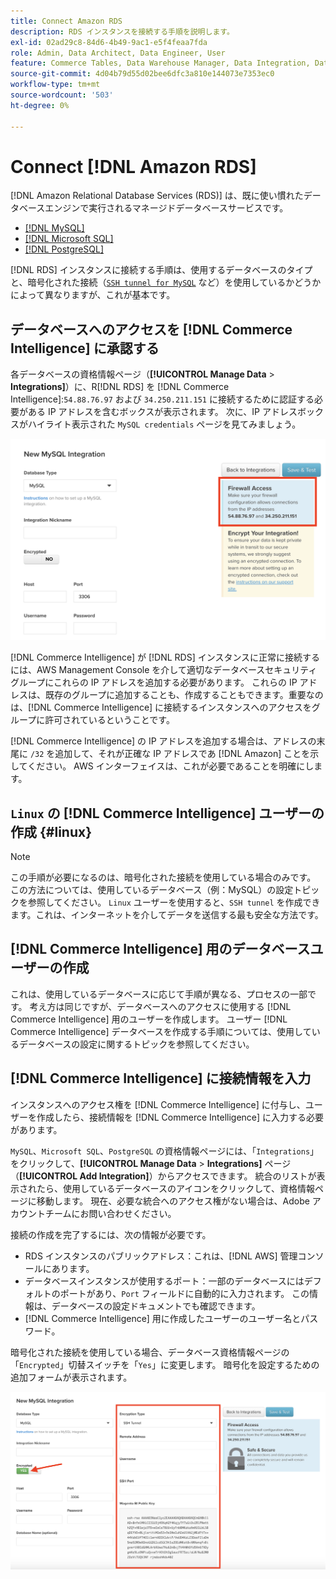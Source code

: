 ```yaml
---
title: Connect Amazon RDS
description: RDS インスタンスを接続する手順を説明します。
exl-id: 02ad29c8-84d6-4b49-9ac1-e5f4feaa7fda
role: Admin, Data Architect, Data Engineer, User
feature: Commerce Tables, Data Warehouse Manager, Data Integration, Data Import/Export
source-git-commit: 4d04b79d55d02bee6dfc3a810e144073e7353ec0
workflow-type: tm+mt
source-wordcount: '503'
ht-degree: 0%

---
```


# Connect [!DNL Amazon RDS]

[!DNL Amazon Relational Database Services (RDS)] は、既に使い慣れたデータベースエンジンで実行されるマネージドデータベースサービスです。

* [[!DNL MySQL]](../integrations/mysql-via-a-direct-connection.md)
* [[!DNL Microsoft SQL]](../integrations/microsoft-sql-server.md)
* [[!DNL PostgreSQL]](../integrations/postgresql.md)

[!DNL RDS] インスタンスに接続する手順は、使用するデータベースのタイプと、暗号化された接続（[`SSH tunnel for MySQL`](../integrations/mysql-via-ssh-tunnel.md) など）を使用しているかどうかによって異なりますが、これが基本です。

## データベースへのアクセスを [!DNL Commerce Intelligence] に承認する

各データベースの資格情報ページ（**[!UICONTROL Manage Data** > **Integrations]**）に、R[!DNL RDS] を [!DNL Commerce Intelligence]:`54.88.76.97` および `34.250.211.151` に接続するために認証する必要がある IP アドレスを含むボックスが表示されます。 次に、IP アドレスボックスがハイライト表示された `MySQL credentials` ページを見てみましょう。

![IP アドレス構成を示すAmazon RDS セキュリティ グループ設定 ](../../../assets/RDS_IP.png)

[!DNL Commerce Intelligence] が [!DNL RDS] インスタンスに正常に接続するには、AWS Management Console を介して適切なデータベースセキュリティグループにこれらの IP アドレスを追加する必要があります。 これらの IP アドレスは、既存のグループに追加することも、作成することもできます。重要なのは、[!DNL Commerce Intelligence] に接続するインスタンスへのアクセスをグループに許可されているということです。

[!DNL Commerce Intelligence] の IP アドレスを追加する場合は、アドレスの末尾に `/32` を追加して、それが正確な IP アドレスであ [!DNL Amazon] ことを示してください。 AWS インターフェイスは、これが必要であることを明確にします。

## `Linux` の [!DNL Commerce Intelligence] ユーザーの作成 {#linux}

>[!NOTE]
>
>この手順が必要になるのは、暗号化された接続を使用している場合のみです。 この方法については、使用しているデータベース（例：MySQL）の設定トピックを参照してください。 `Linux` ユーザーを使用すると、`SSH tunnel` を作成できます。これは、インターネットを介してデータを送信する最も安全な方法です。

## [!DNL Commerce Intelligence] 用のデータベースユーザーの作成

これは、使用しているデータベースに応じて手順が異なる、プロセスの一部です。 考え方は同じですが、データベースへのアクセスに使用する [!DNL Commerce Intelligence] 用のユーザーを作成します。 ユーザー [!DNL Commerce Intelligence] データベースを作成する手順については、使用しているデータベースの設定に関するトピックを参照してください。

## [!DNL Commerce Intelligence] に接続情報を入力

インスタンスへのアクセス権を [!DNL Commerce Intelligence] に付与し、ユーザーを作成したら、接続情報を [!DNL Commerce Intelligence] に入力する必要があります。

`MySQL`、`Microsoft SQL`、`PostgreSQL` の資格情報ページには、「`Integrations`」をクリックして、**[!UICONTROL Manage Data** > **Integrations]** ページ（**[!UICONTROL Add Integration]**）からアクセスできます。 統合のリストが表示されたら、使用しているデータベースのアイコンをクリックして、資格情報ページに移動します。 現在、必要な統合へのアクセス権がない場合は、Adobe アカウントチームにお問い合わせください。

接続の作成を完了するには、次の情報が必要です。

* RDS インスタンスのパブリックアドレス：これは、[!DNL AWS] 管理コンソールにあります。
* データベースインスタンスが使用するポート：一部のデータベースにはデフォルトのポートがあり、`Port` フィールドに自動的に入力されます。 この情報は、データベースの設定ドキュメントでも確認できます。
* [!DNL Commerce Intelligence] 用に作成したユーザーのユーザー名とパスワード。

暗号化された接続を使用している場合、データベース資格情報ページの「`Encrypted`」切替スイッチを「`Yes`」に変更します。 暗号化を設定するための追加フォームが表示されます。

![ 暗号化が有効で「はい」オプションが表示されている SQL 統合フォーム ](../../../assets/sql-integration-encrypted-yes.png)


